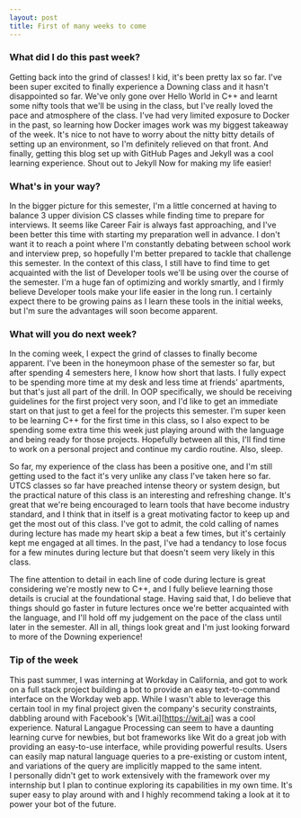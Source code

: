 ```yaml
---
layout: post
title: First of many weeks to come
---
```


### What did I do this past week?
Getting back into the grind of classes! I kid, it's been pretty lax so far. I've been super excited to finally experience a Downing class and it hasn't disappointed so far. We've only gone over Hello World in C++ and learnt some nifty tools that we'll be using in the class, but I've really loved the pace and atmosphere of the class. I've had very limited exposure to Docker in the past, so learning how Docker images work was my biggest takeaway of the week. It's nice to not have to worry about the nitty bitty details of setting up an environment, so I'm definitely relieved on that front. And finally, getting this blog set up with GitHub Pages and Jekyll was a cool learning experience. Shout out to Jekyll Now for making my life easier!

### What's in your way?
In the bigger picture for this semester, I'm a little concerned at having to balance 3 upper division CS classes while finding time to prepare for interviews. It seems like Career Fair is always fast approaching, and I've been better this time with starting my preparation well in advance. I don't want it to reach a point where I'm constantly debating between school work and interview prep, so hopefully I'm better prepared to tackle that challenge this semester. 
In the context of this class, I still have to find time to get acquainted with the list of Developer tools we'll be using over the course of the semester. I'm a huge fan of optimizing and workly smartly, and I firmly believe Developer tools make your life easier in the long run. I certainly expect there to be growing pains as I learn these tools in the initial weeks, but I'm sure the advantages will soon become apparent. 

### What will you do next week?
In the coming week, I expect the grind of classes to finally become apparent. I've been in the honeymoon phase of the semester so far, but after spending 4 semesters here, I know how short that lasts. I fully expect to be spending more time at my desk and less time at friends' apartments, but that's just all part of the drill. In OOP specifically, we should be receiving guidelines for the first project very soon, and I'd like to get an immediate start on that just to get a feel for the projects this semester. I'm super keen to be learning C++ for the first time in this class, so I also expect to be spending some extra time this week just playing around with the language and being ready for those projects. Hopefully between all this, I'll find time to work on a personal project and continue my cardio routine. Also, sleep.


So far, my experience of the class has been a positive one, and I'm still getting used to the fact it's very unlike any class I've taken here so far. UTCS classes so far have preached intense theory or system design, but the practical nature of this class is an interesting and refreshing change. It's great that we're being encouraged to learn tools that have become industry standard, and I think that in itself is a great motivating factor to keep up and get the most out of this class. I've got to admit, the cold calling of names during lecture has made my heart skip a beat a few times, but it's certainly kept me engaged at all times. In the past, I've had a tendancy to lose focus for a few minutes during lecture but that doesn't seem very likely in this class. 

The fine attention to detail in each line of code during lecture is great considering we're mostly new to C++, and I fully believe learning those details is crucial at the foundational stage. Having said that, I do believe that things should go faster in future lectures once we're better acquainted with the language, and I'll hold off my judgement on the pace of the class until later in the semester. All in all, things look great and I'm just looking forward to more of the Downing experience!

### Tip of the week
This past summer, I was interning at Workday in California, and got to work on a full stack project building a bot to provide an easy text-to-command interface on the Workday web app. While I wasn't able to leverage this certain tool in my final project given the company's security constraints, dabbling around with Facebook's [Wit.ai][https://wit.ai] was a cool experience. Natural Langague Processing can seem to have a daunting learning curve for newbies, but bot frameworks like Wit do a great job with providing an easy-to-use interface, while providing powerful results. Users can easily map natural language queries to a pre-existing or custom intent, and variations of the query are implicitly mapped to the same intent.  
I personally didn't get to work extensively with the framework over my internship but I plan to continue exploring its capabilities in my own time. It's super easy to play around with and I highly recommend taking a look at it to power your bot of the future.